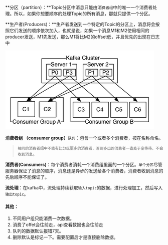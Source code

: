



**分区（partition）：**Topic分区中消息只能由消`费者组`中的唯一一个消费者处理。所以，如果你想要顺序的处理Topic的所有消息，那就只提供一个分区。

**生产者(Producers)：**生产者发送到一个特定的Topic的分区上，消息将会按照它们发送的顺序依次加入，也就是说，如果一个消息M1和M2使用相同的producer发送，M1先发送，那么M1将比M2的offset低，并且优先的出现在日志中

![screenshot](assets/KmCudlf7D-OAEjy8AABoxGLnMI4173.png)

**消费者组 （consumer group）**`队列`：包含一个或者多个消费者，按在名称命名。

> `相同的消费者组中不能有比分区更多的消费者，否则多出的消费者一直处于空等待，不会收到消息`。

**消费者(Consumers)**：每个消费者消耗一个消费组里面的一个分区。`单个分区`尽管服务器保证了消息的顺序，消息还是异步的发送给各个消费者，消费者收到消息的先后顺序不能保证了。

**流处理**：在kafka中，流处理持续获取`输入topic`的数据，进行处理加工，然后写入`输出topic`。



#### 其他：

1. 不同用户组只能消费一次数据。
2. 消费了offet会往前走，api查看数据也会往前走
3. 队列的数据默认报错7天。
4. 删除默认是标记一下。需要配置后才是直接删除数据。